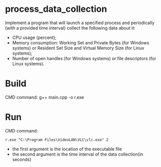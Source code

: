 # process_data_collection
Implement a program that will launch a specified process and periodically (with a provided time interval) collect the following data about it:
- CPU usage (percent);
-	Memory consumption: Working Set and Private Bytes (for Windows systems) or Resident Set Size and Virtual Memory Size (for Linux systems);
-	Number of open handles (for Windows systems) or file descriptors (for Linux systems).
# Build
CMD command:
g++ main.cpp -o r.exe
# Run
CMD command:
```
r.exe "C:\Program Files\VideoLAN\VLC\vlc.exe" 2
```

- the first argument is the location of the executable file
- the second argument is the time interval of the data collection(in seconds)


